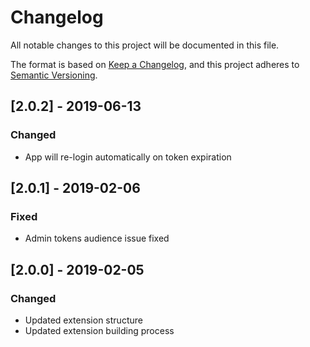 # Changelog
All notable changes to this project will be documented in this file.

The format is based on [Keep a Changelog](https://keepachangelog.com/en/1.0.0/),
and this project adheres to [Semantic Versioning](https://semver.org/spec/v2.0.0.html).

## [2.0.2] - 2019-06-13

### Changed
- App will re-login automatically on token expiration

## [2.0.1] - 2019-02-06

### Fixed
- Admin tokens audience issue fixed

## [2.0.0] - 2019-02-05

### Changed
- Updated extension structure
- Updated extension building process

